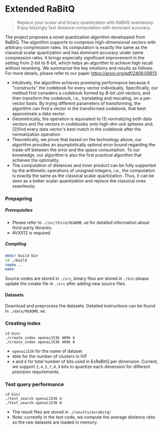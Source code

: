 # Extended RaBitQ

> Replace your scalar and binary quantization with RaBitQ seamlessly. Enjoy blazingly fast distance computation with dominant accuracy. 

The project proposes a novel quantization algorithm developped from RaBitQ. The algorithm supports to compress high-dimensional vectors with arbitrary compression rates. Its computation is exactly the same as the classical scalar quantization and has dominant accuracy under same compression rates. It brings especially significant improvement in the setting from 2-bit to 6-bit, which helps an algorithm to achieve high recall without reranking.
We summarize the key intuitions and results as follows. For more details, please refer to our paper https://arxiv.org/pdf/2409.09913.

*   Intuitively, the algorithm achieves promising performance because it "constructs" the codebook for every vector individually. Specifically, our method first considers a codebook formed by $B$-bit uint vectors; and then transform the codebook, i.e., translating and rescaling, on a per-vector basis. By trying different parameters of transforming, the algorithm can find a vector in the transformed codebook, that best approximate a data vector.
*   Geometrically, the operation is equivalent to (1) normalizing both data vectors and the vectors in codebooks onto high-dim unit spheres and; (2)find every data vector's best match in the codebook after the normalization operation.
*   Theoretically, we prove that based on the technology above, our algorithm provides an asymptotically optimal error bound regarding the trade-off between the error and the space consumption. To our knowledge, our algorithm is also the first practical algorithm that achieves the optimality. 
*   The computation of distances and inner product can be fully supported by the arithmetic operations of unsigned integers, i.e., the computation is exactly the same as the classical scalar quantization. Thus, it can be seen as a better scalar quantization and replace the classical ones seamlessly.

### Prepapring 


##### Prerequisites
* Please refer to `./inc/third/README.md` for detailed information about third-party libraries.
* AVX512 is required

##### Compiling
```Bash
mkdir build bin
cd ./build
cmake ..
make
```
Source codes are stored in `./src`, binary files are stored in `./bin` please update the cmake file in `./src` after adding new source files.

#### Datasets
Download and preprocess the datasets. Detailed instructions can be found in `./data/README.md`.


### Creating index
```Base
cd bin/
./create_index openai1536 4096 4
./create_index openai1536 4096 8
```
* `openai1536` for the name of dataset
* `4096` for the number of clusters in IVF
* `4` and `8` for total number of bits used in ExRaBitQ per dimension. Current, we support `3,4,5,7,8,9` bits to quantize each dimension for different precision requirements.

### Test query performance
```Base
cd bin/
./test_search openai1536 4
./test_search openai1536 8
```
* The result files are stored in `./results/exrabitq/`
* Note: currently in the test code, we compute the average distance ratio so the raw datasets are loaded in memory.
